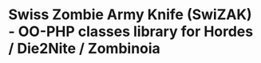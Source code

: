 Swiss Zombie Army Knife (SwiZAK) - OO-PHP classes library for Hordes / Die2Nite / Zombinoia
======

